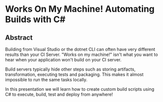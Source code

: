 # Works On My Machine! Automating Builds with C#

## Abstract

Building from Visual Studio or the dotnet CLI can often have very different results than your CI Server.  "Works on my machine!" isn't what you want to hear when your application won't build on your CI server.

Build servers typically hide other steps such as storing artifacts, transformation, executing tests and packaging.  This makes it almost impossible to run the same tasks locally.

In this presentation we will learn how to create custom build scripts using C# to execute, build, test and deploy from anywhere!